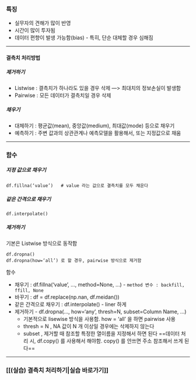 ### 특징
- 실무자의 견해가 많이 반영
- 시간이 많이 투자됨 
- 데이터 편향이 발생 가능함(bias) - 특히, 단순 대체할 경우 심해짐 
___
#### 결측치 처리방법
##### 제거하기
- Listwise : 결측치가 하나라도 있을 경우 삭제 —> 최대치의 정보손실이 발생함
- Pairwise : 모든 데이터가 결측치일 경우 삭제 
##### 채우기
- 대체하기 : 평균값(mean), 중앙값(medium), 최대값(mode) 등으로 채우기
- 예측하기 : 주변 값과의 상관관계나 예측모델을 활용해서, 또는 지정값으로 채움
___
### 함수 
##### 지정 값으로 채우기
```
df.fillna(‘value’)   # value 라는 값으로 결측치를 모두 채운다
```
##### 같은 간격으로 채우기 
```
df.interpolate()
```
##### 제거하기 
기본은 Listwise 방식으로 동작함
```
df.dropna()
df.dropna(how=‘all’) 로 할 경우, pairwise 방식으로 제거함
```
함수 
- 채우기 : df.fillna(‘value’, …, method=None, …) - `method 변수 : backfill, ffill, None`
- 바꾸기 : df = df.replace(np.nan, df.meidan())
- 같은 간격으로 채우기 : df.interpolate() - liner 하게 
- 제거하기 - df.dropna(…, how=‘any’, thresh=N, subset=Column Name, …)  
	- 기본적으로 lisewise 방식을 사용함. how = ‘all’ 을 하면 pairwise 사용 
	- thresh = N , NA 값이 N 개 이상일 경우에는 삭제하지 않는다 
	- subset , 제거할 때 참조할 특정한 열이름을 지정해서 하면 된다
==데이터 처리 시, df.copy() 를 사용해서 해야함. copy() 를 안쓰면 주소 참조해서 쓰게 된다== 
___
### [[(실습) 결측치 처리하기|실습 바로가기]]